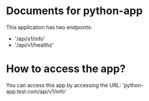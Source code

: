 # Documents for python-app

This application has two endpoints:
- '/api/v1/info'
- '/api/v1/healthz'

# How to access the app?

You can access this app by accessing the URL: 'python-app.test.com/api/v1/info'
